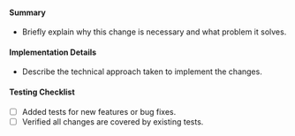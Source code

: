 #### Summary
- Briefly explain why this change is necessary and what problem it solves.

#### Implementation Details
- Describe the technical approach taken to implement the changes.

#### Testing Checklist
- [ ] Added tests for new features or bug fixes.
- [ ] Verified all changes are covered by existing tests.